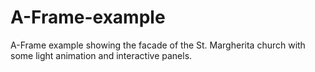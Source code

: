 # A-Frame-example
A-Frame example showing the facade of the St. Margherita church with some light animation and interactive panels.
